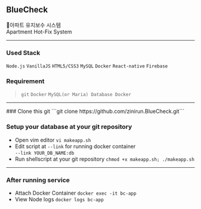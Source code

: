 ## BlueCheck
🔨아파트 유지보수 시스템  
Apartment Hot-Fix System
<hr>

### Used Stack
`Node.js` `VanillaJS` `HTML5/CSS3` `MySQL` `Docker` `React-native` `Firebase`

### Requirement
> `git` `Docker` `MySQL(or Maria) Database Docker`
<hr>
### Clone this git
```git clone https://github.com/zinirun.BlueCheck.git```

### Setup your database at your git repository
- Open vim editor 
```vi makeapp.sh```  
- Edit script at `--link` for running docker container  
```--link YOUR_DB_NAME:db```
- Run shellscript at your git repository
```chmod +x makeapp.sh; ./makeapp.sh```
<hr>

### After running service
- Attach Docker Container
```docker exec -it bc-app```
- View Node logs
```docker logs bc-app```
